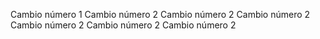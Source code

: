 Cambio número 1
Cambio número 2
Cambio número 2
Cambio número 2
Cambio número 2
Cambio número 2
Cambio número 2
